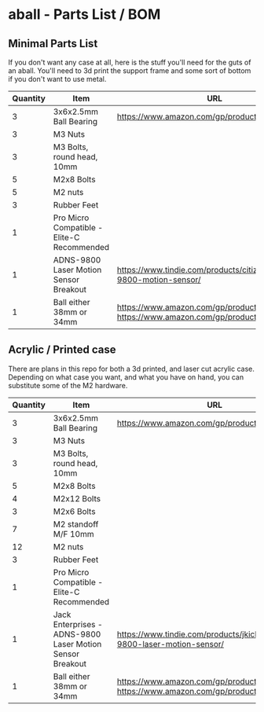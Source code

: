 # aball - Parts List / BOM

## Minimal Parts List
If you don't want any case at all, here is the stuff you'll need for the guts of an aball.  You'll need to 3d print
the support frame and some sort of bottom if you don't want to use metal.

Quantity|Item|URL
---|---|---
3|3x6x2.5mm Ball Bearing|https://www.amazon.com/gp/product/B014LT87HS
3|M3 Nuts|
3|M3 Bolts, round head, 10mm|
5|M2x8 Bolts|
5|M2 nuts |
3|Rubber Feet|
1|Pro Micro Compatible - Elite-C Recommended|
1|ADNS-9800 Laser Motion Sensor Breakout|https://www.tindie.com/products/citizenjoe/adns-9800-motion-sensor/
1|Ball either 38mm or 34mm|https://www.amazon.com/gp/product/B00CEQY0J0 https://www.amazon.com/gp/product/B07BDGSX5X

## Acrylic / Printed case
There are plans in this repo for both a 3d printed, and laser cut acrylic case.  Depending on what case you want, and what you have on hand,
you can substitute some of the M2 hardware.  

Quantity|Item|URL
---|---|---
3|3x6x2.5mm Ball Bearing|https://www.amazon.com/gp/product/B014LT87HS
3|M3 Nuts|
3|M3 Bolts, round head, 10mm|
5|M2x8 Bolts|
4|M2x12 Bolts|
3|M2x6 Bolts|
7|M2 standoff M/F 10mm|
12|M2 nuts |
3|Rubber Feet|
1|Pro Micro Compatible - Elite-C Recommended|
1|Jack Enterprises - ADNS-9800 Laser Motion Sensor Breakout|https://www.tindie.com/products/jkicklighter/adns-9800-laser-motion-sensor/
1|Ball either 38mm or 34mm|https://www.amazon.com/gp/product/B00CEQY0J0 https://www.amazon.com/gp/product/B07BDGSX5X
